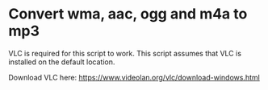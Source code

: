 # Convert wma, aac, ogg and m4a to mp3

VLC is required for this script to work. This script assumes that VLC is installed on the default location.

Download VLC here:
https://www.videolan.org/vlc/download-windows.html
